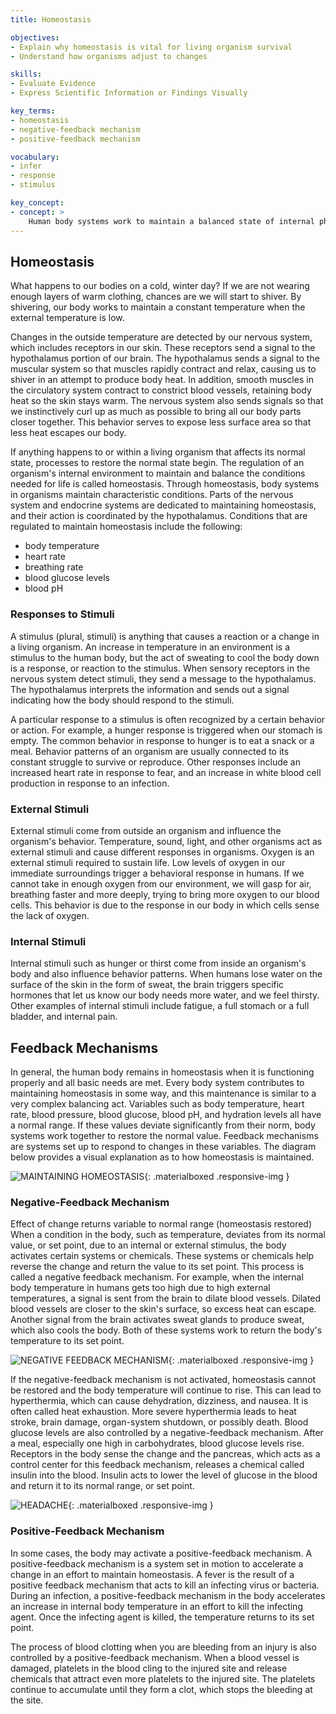 ```yaml
---
title: Homeostasis

objectives:
- Explain why homeostasis is vital for living organism survival
- Understand how organisms adjust to changes 

skills:
- Evaluate Evidence
- Express Scientific Information or Findings Visually

key_terms:
- homeostasis
- negative-feedback mechanism
- positive-feedback mechanism

vocabulary:
- infer
- response
- stimulus

key_concept:
- concept: >
    Human body systems work to maintain a balanced state of internal physiological conditions even when there are changes in the external or internal environment.
---
```

## Homeostasis

What happens to our bodies on a cold, winter day? If we are not wearing enough layers of warm clothing, chances are we will start to shiver. By shivering, our body works to maintain a constant temperature when the external temperature is low.

Changes in the outside temperature are detected by our nervous system, which includes receptors in our skin. These receptors send a signal to the hypothalamus portion of our brain. The hypothalamus sends a signal to the muscular system so that muscles rapidly contract and relax, causing us to shiver in an attempt to produce body heat. In addition, smooth muscles in the circulatory system contract to constrict blood vessels, retaining body heat so the skin stays warm. The nervous system also sends signals so that we instinctively curl up as much as possible to bring all our body parts closer together. This behavior serves to expose less surface area so that less heat escapes our body.

If anything happens to or within a living organism that affects its normal state, processes to restore the normal state begin. The regulation of an organism's internal environment to maintain and balance the conditions needed for life is called homeostasis. Through homeostasis, body systems in organisms maintain characteristic conditions. Parts of the nervous system and endocrine systems are dedicated to maintaining homeostasis, and their action is coordinated by the hypothalamus. Conditions that are regulated to maintain homeostasis include the following:

  * body temperature
  * heart rate
  * breathing rate
  * blood glucose levels
  * blood pH

### Responses to Stimuli

A stimulus (plural, stimuli) is anything that causes a reaction or a change in a living organism. An increase in temperature in an environment is a stimulus to the human body, but the act of sweating to cool the body down is a response, or reaction to the stimulus. When sensory receptors in the nervous system detect stimuli, they send a message to the hypothalamus. The hypothalamus interprets the information and sends out a signal indicating how the body should respond to the stimuli.

A particular response to a stimulus is often recognized by a certain behavior or action. For example, a hunger response is triggered when our stomach is empty. The common behavior in response to hunger is to eat a snack or a meal. Behavior patterns of an organism are usually connected to its constant struggle to survive or reproduce. Other responses include an increased heart rate in response to fear, and an increase in white blood cell production in response to an infection.

### External Stimuli

External stimuli come from outside an organism and influence the organism's behavior. Temperature, sound, light, and other organisms act as external stimuli and cause different responses in organisms. Oxygen is an external stimuli required to sustain life. Low levels of oxygen in our immediate surroundings trigger a behavioral response in humans. If we cannot take in enough oxygen from our environment, we will gasp for air, breathing faster and more deeply, trying to bring more oxygen to our blood cells. This behavior is due to the response in our body in which cells sense the lack of oxygen.

### Internal Stimuli

Internal stimuli such as hunger or thirst come from inside an organism's body and also influence behavior patterns. When humans lose water on the surface of the skin in the form of sweat, the brain triggers specific hormones that let us know our body needs more water, and we feel thirsty. Other examples of internal stimuli include fatigue, a full stomach or a full bladder, and internal pain.

## Feedback Mechanisms

In general, the human body remains in homeostasis when it is functioning properly and all basic needs are met. Every body system contributes to maintaining homeostasis in some way, and this maintenance is similar to a very complex balancing act. Variables such as body temperature, heart rate, blood pressure, blood glucose, blood pH, and hydration levels all have a normal range. If these values deviate significantly from their norm, body systems work together to restore the normal value. Feedback mechanisms are systems set up to respond to changes in these variables. The diagram below provides a visual explanation as to how homeostasis is maintained.

![MAINTAINING HOMEOSTASIS](){: .materialboxed .responsive-img }

### Negative-Feedback Mechanism

Effect of change returns variable to normal range (homeostasis restored) When a condition in the body, such as temperature, deviates from its normal value, or set point, due to an internal or external stimulus, the body activates certain systems or chemicals. These systems or chemicals help reverse the change and return the value to its set point. This process is called a negative feedback mechanism. For example, when the internal body temperature in humans gets too high due to high external temperatures, a signal is sent from the brain to dilate blood vessels. Dilated blood vessels are closer to the skin's surface, so excess heat can escape. Another signal from the brain activates sweat glands to produce sweat, which also cools the body. Both of these systems work to return the body's temperature to its set point.

![NEGATIVE FEEDBACK MECHANISM](){: .materialboxed .responsive-img }

If the negative-feedback mechanism is not activated, homeostasis cannot be restored and the body temperature will continue to rise. This can lead to hyperthermia, which can cause dehydration, dizziness, and nausea. It is often called heat exhaustion. More severe hyperthermia leads to heat stroke, brain damage, organ-system shutdown, or possibly death. Blood glucose levels are also controlled by a negative-feedback mechanism. After a meal, especially one high in carbohydrates, blood glucose levels rise. Receptors in the body sense the change and the pancreas, which acts as a control center for this feedback mechanism, releases a chemical called insulin into the blood. Insulin acts to lower the level of glucose in the blood and return it to its normal range, or set point.

![HEADACHE](){: .materialboxed .responsive-img }

### Positive-Feedback Mechanism

In some cases, the body may activate a positive-feedback mechanism. A positive-feedback mechanism is a system set in motion to accelerate a change in an effort to maintain homeostasis. A fever is the result of a positive feedback mechanism that acts to kill an infecting virus or bacteria. During an infection, a positive-feedback mechanism in the body accelerates an increase in internal body temperature in an effort to kill the infecting agent. Once the infecting agent is killed, the temperature returns to its set point.

The process of blood clotting when you are bleeding from an injury is also controlled by a positive-feedback mechanism. When a blood vessel is damaged, platelets in the blood cling to the injured site and release chemicals that attract even more platelets to the injured site. The platelets continue to accumulate until they form a clot, which stops the bleeding at the site.